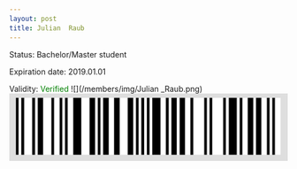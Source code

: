 ```yaml
---
layout: post
title: Julian  Raub
---
```


Status: Bachelor/Master student

Expiration date: 2019.01.01

Validity: <font color="green"> Verified</font> 
![](/members/img/Julian _Raub.png)
![](/members/img/bar.png)
